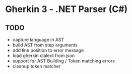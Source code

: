 # Gherkin 3 - .NET Parser (C#)

## TODO

* capture language in AST
* build AST from step arguments
* add line position to error message
* load gherkin dialect from json
* support for AST Building / Token matching errors
* cleanup token matcher
